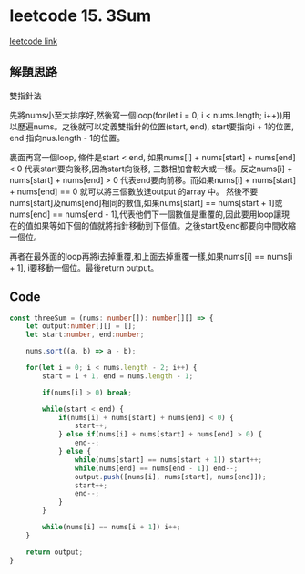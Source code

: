 # leetcode 15. 3Sum

[leetcode link](https://leetcode.com/problems/3sum/)

## 解題思路

雙指針法

先將nums小至大排序好,然後寫一個loop(for(let i = 0; i < nums.length; i++))用以歷遍nums。之後就可以定義雙指針的位置(start, end), start要指向i + 1的位置, end 指向nus.length - 1的位置。

裹面再寫一個loop, 條件是start < end, 如果nums[i] + nums[start] + nums[end] < 0 代表start要向後移,因為start向後移, 三數相加會較大或一樣。反之nums[i] + nums[start] + nums[end] > 0 代表end要向前移。而如果nums[i] + nums[start] + nums[end] == 0 就可以將三個數放進output 的array 中。
然後不要nums[start]及nums[end]相同的數值,如果nums[start] == nums[start + 1]或nums[end] == nums[end - 1],代表他們下一個數值是重覆的,因此要用loop讓現在的值如果等如下個的值就將指針移動到下個值。之後start及end都要向中間收縮一個位。

再者在最外面的loop再將i去掉重覆,和上面去掉重覆一樣,如果nums[i] == nums[i + 1], i要移動一個位。最後return output。

## Code

```typescript
const threeSum = (nums: number[]): number[][] => {
    let output:number[][] = [];
    let start:number, end:number;

    nums.sort((a, b) => a - b);

    for(let i = 0; i < nums.length - 2; i++) {
        start = i + 1, end = nums.length - 1;

        if(nums[i] > 0) break;

        while(start < end) {
            if(nums[i] + nums[start] + nums[end] < 0) {
                start++;
            } else if(nums[i] + nums[start] + nums[end] > 0) {
                end--;
            } else {
                while(nums[start] == nums[start + 1]) start++;
                while(nums[end] == nums[end - 1]) end--;
                output.push([nums[i], nums[start], nums[end]]);
                start++;
                end--;
            }   
        }

        while(nums[i] == nums[i + 1]) i++;    
    }

    return output;
}
```
